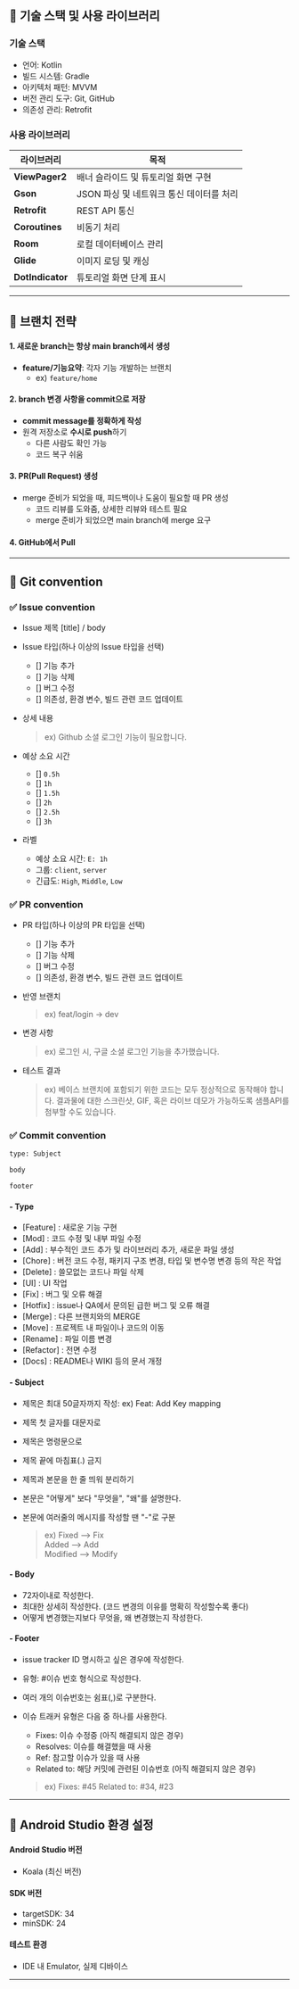 ## 📌 기술 스택 및 사용 라이브러리

### 기술 스택

- 언어: Kotlin
- 빌드 시스템: Gradle
- 아키텍처 패턴: MVVM
- 버전 관리 도구: Git, GitHub
- 의존성 관리: Retrofit

### 사용 라이브러리

| 라이브러리            | 목적            |
| ---------------- | ------------- |
| **ViewPager2**     | 배너 슬라이드 및 튜토리얼 화면 구현   |
| **Gson**     | JSON 파싱 및 네트워크 통신 데이터를 처리   |
| **Retrofit**     | REST API 통신   |
| **Coroutines**   | 비동기 처리        |
| **Room**         | 로컬 데이터베이스 관리  |
| **Glide**        | 이미지 로딩 및 캐싱   |
| **DotIndicator** | 튜토리얼 화면 단계 표시 |

---

## 📌 브랜치 전략

#### 1. 새로운 branch는 항상 main branch에서 생성
- **feature/기능요약**: 각자 기능 개발하는 브랜치  
  - ex) `feature/home`

#### 2. branch 변경 사항을 commit으로 저장
- **commit message를 정확하게 작성**
- 원격 저장소로 **수시로 push**하기
  - 다른 사람도 확인 가능
  - 코드 복구 쉬움

#### 3. PR(Pull Request) 생성
- merge 준비가 되었을 때, 피드백이나 도움이 필요할 때 PR 생성
  - 코드 리뷰를 도와줌, 상세한 리뷰와 테스트 필요
  - merge 준비가 되었으면 main branch에 merge 요구

#### 4. GitHub에서 Pull

---

## 📌 Git convention

### ✅ Issue convention

- Issue 제목 [title] / body
- Issue 타입(하나 이상의 Issue 타입을 선택)
  - [] 기능 추가
  - [] 기능 삭제
  - [] 버그 수정
  - [] 의존성, 환경 변수, 빌드 관련 코드 업데이트
- 상세 내용
  > ex) Github 소셜 로그인 기능이 필요합니다.
- 예상 소요 시간
  - [] `0.5h`
  - [] `1h`
  - [] `1.5h`
  - [] `2h`
  - [] `2.5h`
  - [] `3h`

- 라벨
  - 예상 소요 시간: `E: 1h`
  - 그룹: `client`, `server`
  - 긴급도: `High`, `Middle`, `Low`


### ✅ PR convention

* PR 타입(하나 이상의 PR 타입을 선택)
  - [] 기능 추가
  - [] 기능 삭제
  - [] 버그 수정
  - [] 의존성, 환경 변수, 빌드 관련 코드 업데이트

* 반영 브랜치
  > ex) feat/login -> dev

* 변경 사항
  > ex) 로그인 시, 구글 소셜 로그인 기능을 추가했습니다.

* 테스트 결과
  > ex) 베이스 브랜치에 포함되기 위한 코드는 모두 정상적으로 동작해야 합니다. 결과물에 대한 스크린샷, GIF, 혹은 라이브 데모가 가능하도록 샘플API를 첨부할 수도 있습니다.


### ✅ Commit convention

```bash
type: Subject

body

footer
```

#### - Type

  * [Feature] : 새로운 기능 구현
  * [Mod] : 코드 수정 및 내부 파일 수정
  * [Add] : 부수적인 코드 추가 및 라이브러리 추가, 새로운 파일 생성
  * [Chore] : 버전 코드 수정, 패키지 구조 변경, 타입 및 변수명 변경 등의 작은 작업
  * [Delete] : 쓸모없는 코드나 파일 삭제
  * [UI] : UI 작업
  * [Fix] : 버그 및 오류 해결
  * [Hotfix] : issue나 QA에서 문의된 급한 버그 및 오류 해결
  * [Merge] : 다른 브랜치와의 MERGE
  * [Move] : 프로젝트 내 파일이나 코드의 이동
  * [Rename] : 파일 이름 변경
  * [Refactor] : 전면 수정
  * [Docs] : README나 WIKI 등의 문서 개정

#### - Subject

  * 제목은 최대 50글자까지 작성: ex) Feat: Add Key mapping  
  * 제목 첫 글자를 대문자로  
  * 제목은 명령문으로  
  * 제목 끝에 마침표(.) 금지  
  * 제목과 본문을 한 줄 띄워 분리하기  
  * 본문은 "어떻게" 보다 "무엇을", "왜"를 설명한다.  
  * 본문에 여러줄의 메시지를 작성할 땐 "-"로 구분 

    > ex)
    > Fixed --> Fix   
    > Added --> Add   
    > Modified --> Modify   

#### - Body
  
  * 72자이내로 작성한다.
  * 최대한 상세히 작성한다. (코드 변경의 이유를 명확히 작성할수록 좋다)
  * 어떻게 변경했는지보다 무엇을, 왜 변경했는지 작성한다.

#### - Footer
  
  * issue tracker ID 명시하고 싶은 경우에 작성한다.
  * 유형: #이슈 번호 형식으로 작성한다.
  * 여러 개의 이슈번호는 쉼표(,)로 구분한다.
  * 이슈 트래커 유형은 다음 중 하나를 사용한다.
  
    - Fixes: 이슈 수정중 (아직 해결되지 않은 경우)
    - Resolves: 이슈를 해결했을 때 사용
    - Ref: 참고할 이슈가 있을 때 사용
    - Related to: 해당 커밋에 관련된 이슈번호 (아직 해결되지 않은 경우)
  
    > ex) Fixes: #45 Related to: #34, #23

---

## 📌 Android Studio 환경 설정

#### Android Studio 버전

- Koala (최신 버전)

#### SDK 버전

- targetSDK: 34
- minSDK: 24

#### 테스트 환경

- IDE 내 Emulator, 실제 디바이스

---


